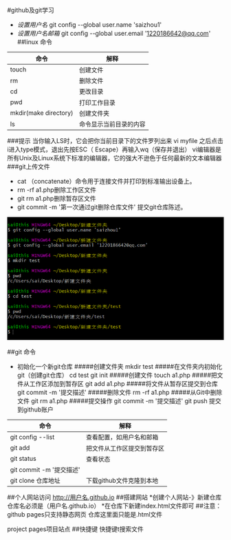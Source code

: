 #github及git学习
* *设置用户名*
git config --global user.name 'saizhou1'
* *设置用户名邮箱*
git config --global user.email '1220186642@qq.com'
##linux 命令

|命令|解释|
|----|----|
| touch | 创建文件|
|rm     |删除文件 |
|cd|更改目录|
|pwd|打印工作目录|
|mkdir(make directory)|创建文件夹|
|ls |命令显示当前目录的内容|
###提示
当你输入LS时，它会把你当前目录下的文件罗列出来
vi myfile 之后点击i进入type模式，退出先按ESC（ Escape）再输入wq（保存并退出）
vi编辑器是所有Unix及Linux系统下标准的编辑器，它的强大不逊色于任何最新的文本编辑器
###git上传文件
* cat （concatenate）命令用于连接文件并打印到标准输出设备上。
* rm -rf a1.php删除工作区文件
* git rm a1.php删除暂存区文件
* git commit -m '第一次通过git删除仓库文件'  提交git仓库陈述。

![图片解释](git1.png)



##git 命令
* 初始化一个新git仓库
#####创建文件夹
mkdir test
#####在文件夹内初始化git（创建git仓库）
cd test
git init
#####创建文件
touch a1.php
#####把文件从工作区添加到暂存区
git add a1.php
#####将文件从暂存区提交到仓库
git commit -m '提交描述'
#####删除文件
rm -rf a1.php
#####从Git中删除文件
git rm a1.php
#####提交操作
git commit -m '提交描述'
git push   提交到github账户

|命令|解释|
|----|----|
|git config --list| 查看配置，如用户名和邮箱|
|git add|把文件从工作区提交到暂存区|
|git status|查看状态|
|git commit -m '提交描述'|
|git clone 仓库地址  | 下载github文件克隆到本地|
##个人网站访问
http://用户名.github.io
##搭建网站
*创建个人网站-》新建仓库仓库名必须是（用户名.github.io）
*在仓库下新建index.html文件即可
##注意：
github pages只支持静态网页
仓库这里面只能是.html文件



project pages项目站点
##快捷键
快捷键t搜索文件